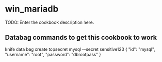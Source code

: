 # win_mariadb

TODO: Enter the cookbook description here.


## Databag commands to get this cookbook to work
knife data bag create topsecret mysql --secret sensitive123
{
  "id": "mysql",
  "username": "root",
  "password": "dbrootpass"
}

